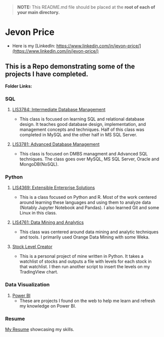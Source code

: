 > **NOTE:** This README.md file should be placed at the **root of each of your main directory.**

# Jevon Price
* Here is my [LinkedIn: https://www.linkedin.com/in/jevon-price/](https://www.linkedin.com/in/jevon-price/)

## This is a Repo demonstrating some of the projects I have completed.

**Folder Links:**
### SQL
1. [LIS3784: Intermediate Database Management](intermediate_database_management/README.md)
    - This class is focused on learning SQL and relational database design. It teaches good database design, implementation, and management concepts and techniques. Half of this class was completed in MySQL and the other half in MS SQL Server.

2. [LIS3781: Advanced Database Management](advanced_database_management/README.md)
    - This class is focused on DMBS managment and Advanced SQL techniques. The class goes over MySQL, MS SQL Server, Oracle and MongoDB(NoSQL).

### Python
1. [LIS4369: Extensible Enterprise Solutions](extensible_enterprise_solutions/README.md)
    - This is a class focused on Python and R. Most of the work centered around learning these languages and using them to analyze data (Notably Jupyter Notebook and Pandas). I also learned Git and some Linux in this class.

2. [LIS4761: Data Mining and Analytics](data_mining_and_analytics/README.md)
    - This class was centered around data mining and analytic techniques and tools. I primarily used Orange Data Mining with some Weka.

3. [Stock Level Creator](stock_level_creator/README.md)
    - This is a personal project of mine written in Python. It takes a watchlist of stocks and outputs a file with levels for each stock in that watchlist. I then run another script to insert the levels on my TradingView chart.

### Data Visualization
1. [Power BI](PowerBI/README.md)
    - These are projects I found on the web to help me learn and refresh my knowledge on Power BI.

### Resume
[My Resume](Resume/resume.pdf) showcasing my skills.
